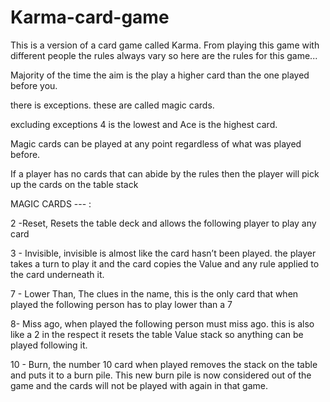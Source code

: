 # Karma-card-game

This is a version of a card game called Karma. 
From playing this game with different people the rules always vary so here are the rules for this game...

Majority of the time the aim is the play a higher card than the one played before you. 

there is exceptions. these are called magic cards. 

excluding exceptions 4 is the lowest and Ace is the highest card.

Magic cards can be played at any point regardless of what was played before.

If a player has no cards that can abide by the rules then the player will pick up the cards on the table stack

MAGIC CARDS --- :

2 -Reset,  Resets the table deck and allows the following player to play any card

3 - Invisible, invisible is almost like the card hasn’t been played. the player takes a turn to play it and the card copies
the Value and any rule applied to the card underneath it.

7 - Lower Than, The clues in the name, this is the only card that when played the following person has to play lower than a 7

8- Miss ago, when played the following person must miss ago. this is also like a 2 in the respect it resets the table Value
stack so anything can be played following it.

10 - Burn, the number 10 card when played removes the stack on the table and puts it to a burn pile. This new burn pile is now
considered out of the game and the cards will not be played with again in that game.
